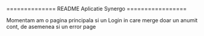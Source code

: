 ============== README Aplicatie Synergo =================

Momentam am o pagina principala si un Login in care merge doar un anumit cont, de asemenea si un error page
